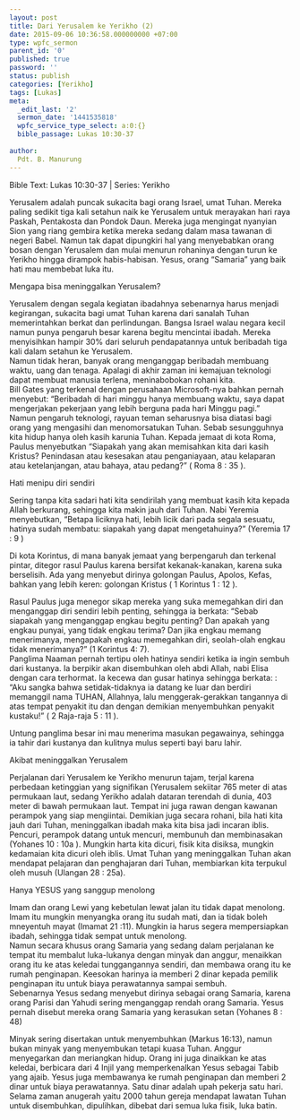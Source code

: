```yaml
---
layout: post
title: Dari Yerusalem ke Yerikho (2)
date: 2015-09-06 10:36:58.000000000 +07:00
type: wpfc_sermon
parent_id: '0'
published: true
password: ''
status: publish
categories: [Yerikho]
tags: [Lukas]
meta:
  _edit_last: '2'
  sermon_date: '1441535818'
  wpfc_service_type_select: a:0:{}
  bible_passage: Lukas 10:30-37
  
author:
  Pdt. B. Manurung
---
```

<p>Bible Text: Lukas 10:30-37 | Series: Yerikho</p>
<p>Yerusalem adalah puncak sukacita bagi orang Israel, umat Tuhan. Mereka paling sedikit tiga kali setahun naik ke Yerusalem untuk merayakan hari raya Paskah, Pentakosta dan Pondok Daun. Mereka juga mengingat nyanyian Sion yang riang gembira ketika mereka sedang dalam masa tawanan di negeri Babel. Namun tak dapat dipungkiri hal yang menyebabkan orang bosan dengan Yerusalem dan mulai menurun rohaninya dengan turun ke Yerikho hingga dirampok habis-habisan. Yesus, orang “Samaria” yang baik hati mau membebat luka itu.  </p>
<p>Mengapa bisa meninggalkan Yerusalem?</p>
<p>Yerusalem dengan segala kegiatan ibadahnya sebenarnya harus menjadi kegirangan, sukacita bagi umat Tuhan karena dari sanalah Tuhan memerintahkan berkat dan perlindungan. Bangsa Israel walau negara kecil namun punya pengaruh besar karena begitu mencintai ibadah. Mereka menyisihkan hampir 30% dari seluruh pendapatannya untuk beribadah tiga kali dalam setahun ke Yerusalem.<br />
Namun tidak heran, banyak orang menganggap beribadah membuang waktu, uang dan tenaga. Apalagi di akhir zaman ini kemajuan teknologi dapat membuat manusia terlena, meninabobokan rohani kita.<br />
Bill Gates yang terkenal dengan perusahaan Microsoft-nya bahkan pernah menyebut: “Beribadah di hari minggu hanya membuang waktu, saya dapat mengerjakan pekerjaan yang lebih berguna pada hari Minggu pagi.”<br />
Namun pengaruh teknologi, rayuan teman seharusnya bisa diatasi bagi orang yang mengasihi dan menomorsatukan Tuhan. Sebab sesungguhnya kita hidup hanya oleh kasih karunia Tuhan. Kepada jemaat di kota Roma, Paulus menyebutkan “Siapakah yang akan memisahkan kita dari kasih Kristus? Penindasan atau kesesakan atau penganiayaan, atau kelaparan atau ketelanjangan, atau bahaya, atau pedang?” ( Roma 8 : 35 ). </p>
<p>Hati menipu diri sendiri </p>
<p>Sering tanpa kita sadari hati kita sendirilah yang membuat kasih kita kepada Allah berkurang, sehingga kita makin jauh dari Tuhan. Nabi Yeremia menyebutkan, “Betapa liciknya hati, lebih licik dari pada segala sesuatu, hatinya sudah membatu: siapakah yang dapat mengetahuinya?” (Yeremia 17 : 9 )</p>
<p>Di kota Korintus, di mana banyak jemaat yang berpengaruh dan terkenal pintar, ditegor rasul Paulus karena bersifat kekanak-kanakan, karena suka berselisih. Ada yang menyebut dirinya golongan Paulus, Apolos, Kefas, bahkan yang lebih keren: golongan Kristus ( 1 Korintus 1 : 12 ). </p>
<p>Rasul Paulus juga menegor sikap mereka yang suka memegahkan diri dan menganggap diri sendiri lebih penting, sehingga ia berkata: “Sebab siapakah yang menganggap engkau begitu penting? Dan apakah yang engkau punyai, yang tidak engkau terima? Dan jika engkau memang menerimanya, mengapakah engkau memegahkan diri, seolah-olah engkau tidak menerimanya?” (1 Korintus 4: 7).<br />
Panglima Naaman pernah tertipu oleh hatinya sendiri ketika ia ingin sembuh dari kustanya. Ia berpikir akan disembuhkan oleh abdi Allah, nabi Elisa dengan cara terhormat. Ia kecewa dan gusar hatinya sehingga berkata: : “Aku sangka bahwa setidak-tidaknya ia datang ke luar dan berdiri memanggil nama TUHAN, Allahnya, lalu menggerak-gerakkan tangannya di atas tempat penyakit itu dan dengan demikian menyembuhkan penyakit kustaku!” ( 2 Raja-raja 5 : 11 ). </p>
<p>Untung panglima besar ini mau menerima masukan pegawainya, sehingga ia tahir dari kustanya dan kulitnya mulus seperti bayi baru lahir.     </p>
<p>Akibat meninggalkan Yerusalem</p>
<p>Perjalanan dari Yerusalem ke Yerikho menurun tajam, terjal karena perbedaan ketinggian yang signifikan (Yerusalem sekiitar 765 meter di atas permukaan laut, sedang Yerikho adalah dataran terendah di dunia, 403 meter di bawah permukaan laut. Tempat ini juga rawan dengan kawanan perampok yang siap mengiintai. Demikian juga secara rohani, bila hati kita jauh dari Tuhan, meninggalkan ibadah maka kita bisa jadi incaran iblis. Pencuri, perampok datang untuk mencuri, membunuh dan membinasakan (Yohanes 10 : 10a ).  Mungkin harta kita dicuri, fisik kita disiksa, mungkin  kedamaian kita dicuri oleh iblis.  Umat Tuhan yang meninggalkan Tuhan akan mendapat pelajaran dan penghajaran dari Tuhan, membiarkan kita terpukul oleh musuh (Ulangan 28 : 25a).</p>
<p>Hanya YESUS yang sanggup menolong</p>
<p>Imam dan orang Lewi yang kebetulan lewat jalan itu tidak dapat menolong. Imam itu mungkin menyangka orang itu sudah mati, dan ia tidak boleh mneyentuh mayat (Imamat 21 :11). Mungkin ia harus segera mempersiapkan ibadah, sehingga tidak sempat untuk menolong.<br />
Namun secara khusus orang Samaria yang sedang dalam perjalanan ke tempat itu membalut luka-lukanya dengan minyak dan anggur, menaikkan orang itu ke atas keledai tunggangannya sendiri, dan membawa orang itu ke rumah penginapan. Keesokan harinya ia memberi 2 dinar kepada pemilik penginapan itu untuk biaya perawatannya sampai sembuh.<br />
Sebenarnya Yesus sedang menyebut dirinya sebagai orang Samaria, karena orang Parisi dan Yahudi sering menganggap rendah orang Samaria.  Yesus pernah disebut mereka orang Samaria yang kerasukan setan (Yohanes 8 : 48)  </p>
<p>Minyak sering disertakan untuk menyembuhkan (Markus 16:13), namun bukan minyak yang menyembukan tetapi kuasa Tuhan. Anggur menyegarkan dan meriangkan hidup. Orang ini juga dinaikkan ke atas keledai, berbicara dari 4 Injil yang memperkenalkan Yesus sebagai Tabib yang ajaib. Yesus juga membawanya ke rumah penginapan dan memberi 2 dinar untuk biaya perawatannya. Satu dinar adalah upah pekerja satu hari. Selama zaman anugerah yaitu 2000 tahun gereja mendapat lawatan Tuhan untuk disembuhkan, dipulihkan, dibebat dari semua luka fisik, luka batin.</p>
